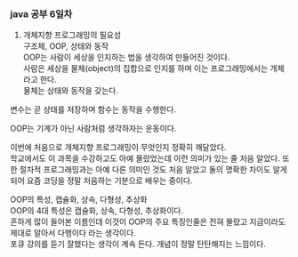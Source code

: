 ### java 공부 6일차   
1. 개체지향 프로그래밍의 필요성   
구조체, OOP, 상태와 동작   
OOP는 사람이 세상을 인지하는 법을 생각하여 만들어진 것이다.   
사람은 세상을 물체(object)의 집합으로 인지를 하며 이는 프로그래밍에서는 개체라고 한다.   
물체는 상태와 동작을 갖는다.   

변수는 곧 상태를 저장하며 함수는 동작을 수행한다.      

OOP는 기계가 아닌 사람처럼 생각하자는 운동이다.   

이번에 처음으로 개체지향 프로그래밍이 무엇인지 정확히 깨달았다.   
학교에서도 이 과목을 수강하고도 아예 몰랐었는데 이런 의미가 있는 줄 처음 알았다. 또한 절차적 프로그래밍과는 아예 다른 의미인 것도 처음 알았고 둘의 명확한 차이도 알게되어 요즘 코딩을 정말 처음하는 기분으로 배우는 중이다.   

OOP의 특성, 캡슐화, 상속, 다형성, 추상화   
OOP의 4대 특성은 캡슐화, 상속, 다형성, 추상화이다.   
흔하게 많이 들어본 이름인데 이것이 OOP의 주요 특징인줄은 전혀 몰랐고 지금이라도 제대로 알아서 다행이다 라는 생각이다.   
포큐 강의를 듣기 잘했다는 생각이 계속 든다. 개념이 정말 탄탄해지는 느낌이다.
